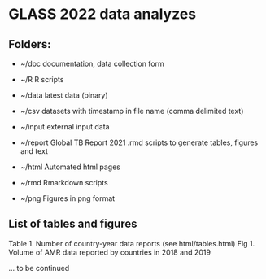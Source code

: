 # GLASS 2022 data analyzes

## Folders:

* ~/doc
  documentation, data collection form

* ~/R
  R scripts

* ~/data
  latest data (binary)

* ~/csv
  datasets with timestamp in file name (comma delimited text)

* ~/input
  external input data

* ~/report
  Global TB Report 2021 .rmd scripts to generate tables, figures and text

* ~/html
  Automated html pages

* ~/rmd
  Rmarkdown scripts

* ~/png
  Figures in png format


## List of tables and figures

Table 1. Number of country-year data reports (see html/tables.html)
Fig 1. Volume of AMR data reported by countries in 2018 and 2019

... to be continued
